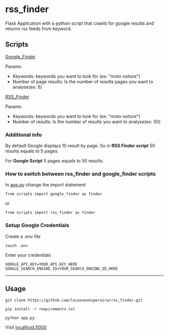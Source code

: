 # rss_finder

Flask Application with a python script that crawls for google results and returns rss feeds from keyword.

## Scripts

[Google_Finder](scripts/google_finder.py)

Params:

- Keywords: keywords you want to look for (ex: "moto voiture")
- Number of page results: Is the number of results pages you want to analyse(ex: 5)

[RSS_Finder](scripts/rss_finder.py)

Params:

- Keywords: keywords you want to look for (ex: "moto voiture")
- Number of results: Is the number of results you want to analyse(ex: 50)

### Additional info

By default Google displays 10 result by page.
So in <b>RSS Finder script</b> 50 results equals to 5 pages.

For <b>Google Script</b> 5 pages equals to 50 results.

### How to switch between rss_finder and google_finder scripts

In [app.py](app.py) change the import statement

```
from scripts import google_finder as finder
```

or

```
from scripts import rss_finder as finder
```

### Setup Google Credentials

Create a .env file

```
touch .env
```

Enter your credentials

```
GOOGLE_API_KEY=YOUR_API_KEY_HERE
GOOGLE_SEARCH_ENGINE_ID=YOUR_SEARCH_ENGINE_ID_HERE
```

<hr>

## Usage

```
git clone https://github.com/lucasnevespereira/rss_finder.git
```

```
pip install -r requirements.txt
```

```
python app.py
```

Visit [localhost:5000](http://127.0.0.1:5000/)
